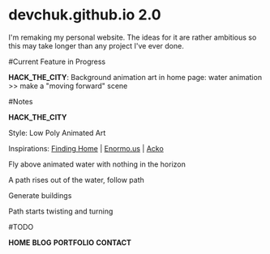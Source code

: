 # devchuk.github.io 2.0

I'm remaking my personal website. The ideas for it are rather ambitious so this may take longer than any project I've ever done.

#Current Feature in Progress

**HACK_THE_CITY**: Background animation art in home page: water animation >> make a "moving forward" scene

#Notes

**HACK_THE_CITY**

Style: Low Poly Animated Art

Inspirations: [Finding Home](http://christmasexperiments.com/experiments/7) | [Enormo.us](http://enormo.us/) | [Acko](acko.net)

Fly above animated water with nothing in the horizon

A path rises out of the water, follow path

Generate buildings

Path starts twisting and turning

#TODO

**HOME**
**BLOG**
**PORTFOLIO**
**CONTACT**
